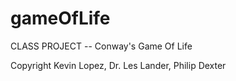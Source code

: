 gameOfLife
==========

CLASS PROJECT -- Conway's Game Of Life

Copyright Kevin Lopez, Dr. Les Lander, Philip Dexter
